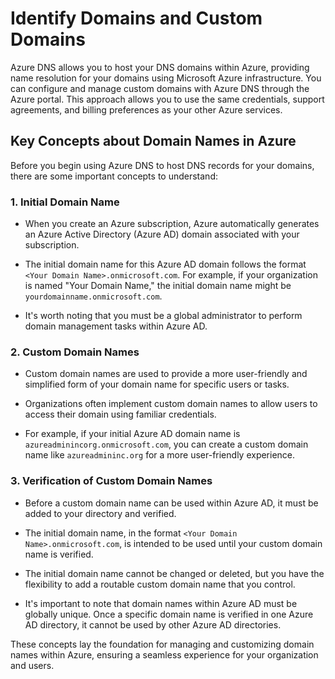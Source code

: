 # Identify Domains and Custom Domains

Azure DNS allows you to host your DNS domains within Azure, providing name resolution for your domains using Microsoft Azure infrastructure. You can configure and manage custom domains with Azure DNS through the Azure portal. This approach allows you to use the same credentials, support agreements, and billing preferences as your other Azure services.

## Key Concepts about Domain Names in Azure

Before you begin using Azure DNS to host DNS records for your domains, there are some important concepts to understand:

### 1. Initial Domain Name

- When you create an Azure subscription, Azure automatically generates an Azure Active Directory (Azure AD) domain associated with your subscription.

- The initial domain name for this Azure AD domain follows the format `<Your Domain Name>.onmicrosoft.com`. For example, if your organization is named "Your Domain Name," the initial domain name might be `yourdomainname.onmicrosoft.com`.

- It's worth noting that you must be a global administrator to perform domain management tasks within Azure AD.

### 2. Custom Domain Names

- Custom domain names are used to provide a more user-friendly and simplified form of your domain name for specific users or tasks.

- Organizations often implement custom domain names to allow users to access their domain using familiar credentials.

- For example, if your initial Azure AD domain name is `azureadminincorg.onmicrosoft.com`, you can create a custom domain name like `azureadmininc.org` for a more user-friendly experience.

### 3. Verification of Custom Domain Names

- Before a custom domain name can be used within Azure AD, it must be added to your directory and verified.

- The initial domain name, in the format `<Your Domain Name>.onmicrosoft.com`, is intended to be used until your custom domain name is verified.

- The initial domain name cannot be changed or deleted, but you have the flexibility to add a routable custom domain name that you control.

- It's important to note that domain names within Azure AD must be globally unique. Once a specific domain name is verified in one Azure AD directory, it cannot be used by other Azure AD directories.

These concepts lay the foundation for managing and customizing domain names within Azure, ensuring a seamless experience for your organization and users.
